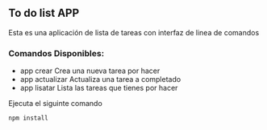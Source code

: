 
## To do list APP

Esta es una aplicación de lista de tareas con interfaz de linea de comandos


### Comandos Disponibles:

  * app crear       Crea una nueva tarea por hacer
  * app actualizar  Actualiza una tarea a completado
  * app lisatar     Lista las tareas que tienes por hacer


Ejecuta el siguinte comando
```
npm install
```
